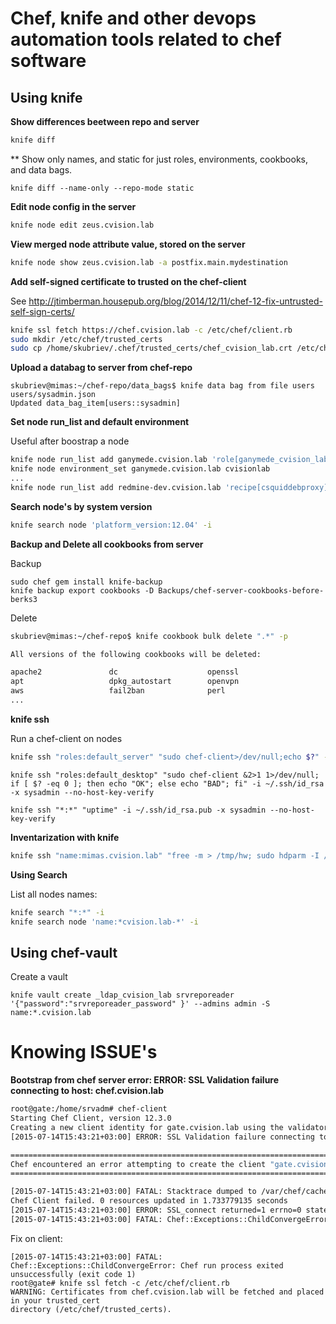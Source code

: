# Chef, knife and other devops automation tools related to chef software

## Using knife

**Show differences beetween repo and server**

```bash
knife diff
```

** Show only names, and static for just roles, environments, cookbooks, and data bags.

```
knife diff --name-only --repo-mode static
```

**Edit node config in the server**

```bash
knife node edit zeus.cvision.lab
```

**View merged node attribute value, stored on the server**

```bash
knife node show zeus.cvision.lab -a postfix.main.mydestination
```

**Add self-signed certificate to trusted on the chef-client**

See http://jtimberman.housepub.org/blog/2014/12/11/chef-12-fix-untrusted-self-sign-certs/

```bash
knife ssl fetch https://chef.cvision.lab -c /etc/chef/client.rb
sudo mkdir /etc/chef/trusted_certs
sudo cp /home/skubriev/.chef/trusted_certs/chef_cvision_lab.crt /etc/chef/trusted_certs/
```


**Upload a databag to server from chef-repo**

```
skubriev@mimas:~/chef-repo/data_bags$ knife data bag from file users users/sysadmin.json 
Updated data_bag_item[users::sysadmin]
```

**Set node run_list and default environment** 

Useful after boostrap a node

```bash
knife node run_list add ganymede.cvision.lab 'role[ganymede_cvision_lab]'
knife node environment_set ganymede.cvision.lab cvisionlab
...
knife node run_list add redmine-dev.cvision.lab 'recipe[csquiddebproxy],recipe[apt],recipe[initialubuntu],recipe[ntp::ntpdate],credmine'
```

**Search node's by system version**

```bash
knife search node 'platform_version:12.04' -i
```

**Backup and Delete all cookbooks from server**

Backup

```
sudo chef gem install knife-backup
knife backup export cookbooks -D Backups/chef-server-cookbooks-before-berks3
```

Delete

```bash
skubriev@mimas:~/chef-repo$ knife cookbook bulk delete ".*" -p

All versions of the following cookbooks will be deleted:

apache2               dc                    openssl
apt                   dpkg_autostart        openvpn
aws                   fail2ban              perl
...
```

**knife ssh**

Run a chef-client on nodes

```bash
knife ssh "roles:default_server" "sudo chef-client>/dev/null;echo $?" -i ~/.ssh/id_rsa -x sysadmin --no-host-key-verify
```

```
knife ssh "roles:default_desktop" "sudo chef-client &2>1 1>/dev/null; if [ $? -eq 0 ]; then echo "OK"; else echo "BAD"; fi" -i ~/.ssh/id_rsa -x sysadmin --no-host-key-verify
```

```
knife ssh "*:*" "uptime" -i ~/.ssh/id_rsa.pub -x sysadmin --no-host-key-verify
```

**Inventarization with knife**

```bash
knife ssh "name:mimas.cvision.lab" "free -m > /tmp/hw; sudo hdparm -I /dev/sd[abcd] >> /tmp/hw; cat /proc/cpuinfo | grep -e 'model name' -e 'cpu cores' >> /tmp/hw" -i ~/.ssh/id_rsa -x sysadmin --no-host-key-verify
```

**Using Search**

List all nodes names:

```bash
knife search "*:*" -i
knife search node 'name:*cvision.lab-*' -i
```
## Using chef-vault

Create a vault

```
knife vault create _ldap_cvision_lab srvreporeader '{"password":"srvreporeader_password" }' --admins admin -S name:*.cvision.lab
```

# Knowing ISSUE's

**Bootstrap from chef server error: ERROR: SSL Validation failure connecting to host: chef.cvision.lab**

```bash
root@gate:/home/srvadm# chef-client 
Starting Chef Client, version 12.3.0
Creating a new client identity for gate.cvision.lab using the validator key.
[2015-07-14T15:43:21+03:00] ERROR: SSL Validation failure connecting to host: chef.cvision.lab - SSL_connect returned=1 errno=0 state=SSLv3 read server certificate B: certificate verify failed

================================================================================
Chef encountered an error attempting to create the client "gate.cvision.lab"
================================================================================

[2015-07-14T15:43:21+03:00] FATAL: Stacktrace dumped to /var/chef/cache/chef-stacktrace.out
Chef Client failed. 0 resources updated in 1.733779135 seconds
[2015-07-14T15:43:21+03:00] ERROR: SSL_connect returned=1 errno=0 state=SSLv3 read server certificate B: certificate verify failed
[2015-07-14T15:43:21+03:00] FATAL: Chef::Exceptions::ChildConvergeError: Chef run process exited unsuccessfully (exit code 1)
```

Fix on client:

```
[2015-07-14T15:43:21+03:00] FATAL: Chef::Exceptions::ChildConvergeError: Chef run process exited unsuccessfully (exit code 1)
root@gate# knife ssl fetch -c /etc/chef/client.rb
WARNING: Certificates from chef.cvision.lab will be fetched and placed in your trusted_cert
directory (/etc/chef/trusted_certs).
```



